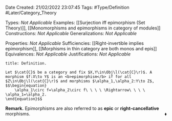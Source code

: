 <div class="topSpace"></div>

Date Created: 21/02/2022 23:07:45
Tags: #Type/Definition #Later/Category_Theory

Types: <i>Not Applicable</i>
Examples: [[Surjection iff epimorphism (Set Theory)]], [[Monomorphisms and epimorphisms in category of modules]]
Constructions: <i>Not Applicable</i>
Generalizations: <i>Not Applicable</i>

Properties: <i>Not Applicable</i>
Sufficiencies: [[Right-invertible implies epimorphism]], [[Morphisms in thin category are both monos and epis]]
Equivalences: <i>Not Applicable</i>
Justifications: <i>Not Applicable</i>

``` ad-Definition
title: Definition.

Let $\cat{C}$ be a category and fix $X,Y\in\Obj\l(\cat{C}\r)$. A morphism $f:X\to Y$ is an <b>epimorphism</b> if for all $Z\in\Obj\l(\cat{C}\r)$ and morphisms $\alpha_1,\alpha_2:Y\to Z$,
$$\begin{equation}
    \alpha_1\circ f=\alpha_2\circ f\ \ \ \ \Rightarrow\ \ \ \ \alpha_1=\alpha_2.
\end{equation}$$

```

<b>Remark.</b> Epimorphisms are also referred to as <b>epic</b> or <b>right-cancellative</b> morphisms.<span style="float:right;">$\blacklozenge$</span>

